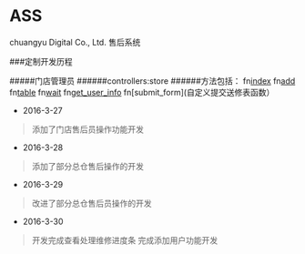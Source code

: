 # ASS
chuangyu Digital Co., Ltd. 售后系统


###定制开发历程


#####门店管理员
######controllers:store
######方法包括：
        fn[index](门店用户首页)
        fn[add](门店用户添加送修表)
        fn[table](门店用户显示送修列表)
        fn[wait](门店待处理事项)
        fn[get_user_info](自定义获取用户session函数)
        fn[submit_form](自定义提交送修表函数）

* 2016-3-27
> 添加了门店售后员操作功能开发
* 2016-3-28
> 添加了部分总仓售后操作的开发
* 2016-3-29
> 改进了部分总仓售后员操作的开发
* 2016-3-30
> 开发完成查看处理维修进度条
> 完成添加用户功能开发
